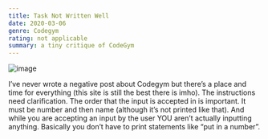 ```yaml
---
title: Task Not Written Well
date: 2020-03-06 
genre: Codegym
rating: not applicable
summary: a tiny critique of CodeGym
---
```


![image](https://64.media.tumblr.com/3b0c12e442650b8933cc69c714570831/47e819b47923e325-b3/s540x810/c06ea7c7be8308a08ed7329aa3f55d7de40abbc0.png)

I’ve never wrote a negative post about Codegym but there’s a place and time for everything (this site is still the best there is imho). The instructions need clarification. The order that the input is accepted in is important. It must be number and then name (although it’s not printed like that). And while you are accepting an input by the user YOU aren’t actually inputting anything. Basically you don’t have to print statements like&nbsp;“put in a number”.